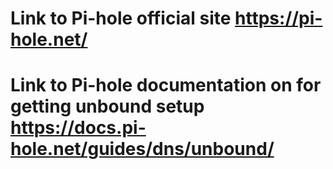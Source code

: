 # Link to Pi-hole official site https://pi-hole.net/
# Link to Pi-hole documentation on for getting unbound setup https://docs.pi-hole.net/guides/dns/unbound/
